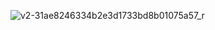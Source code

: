 ![v2-31ae8246334b2e3d1733bd8b01075a57_r](https://github.com/BabyHalimao/babyhalimao/assets/40222601/0ea2a5c8-4909-4606-a89c-213ba807f3ec)

<!--
![Bing Image](https://api.isoyu.com/bing_images.php) 
-->
